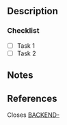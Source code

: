 ## Description
<!-- Description about what you do in this pull request -->

### Checklist
- [ ] Task 1
- [ ] Task 2

## Notes
<!-- If you have notes to add -->

## References
<!-- Change <X> for the issue number -->
Closes [BACKEND-<X>](https://musketgeeks.youtrack.cloud/issue/BACKEND-<X>/)